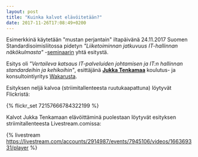 ```yaml
---
layout: post
title: "Kuinka kalvot elävöitetään?"
date: 2017-11-26T17:08:49+0200
---
```


Esimerkkinä käytetään "mustan perjantain" iltapäivänä 24.11.2017 Suomen Standardisoimisliitossa pidetyn *"Liiketoiminnan jatkuvuus IT-hallinnan näkökulmasta"* -[seminaarin](https://www.sfs.fi/ajankohtaista/tapahtumakalenteri/menneet_tapahtumat/liiketoiminnan_jatkuvuus_it-hallinnan_nakokulmasta.78.html) yhtä esitystä.<!--more-->

Esitys oli *"Vertaileva katsaus IT-palveluiden johtamisen ja IT:n hallinnan standardeihin ja kehikoihin"*, esittäjänä [**Jukka Tenkamaa**](https://www.linkedin.com/in/jukka-tenkamaa-9ab7101/) koulutus- ja konsultointiyritys [Wakarusta](https://www.wakaru.fi/).

Esityksen neljä kalvoa (striimitallenteesta ruutukaapattuna) löytyvät Flickristä:

{% flickr_set 72157666784322199 %}

Kalvot Jukka Tenkamaan elävöittäminä puolestaan löytyvät esityksen striimitallenteesta Livestream.comissa: 

{% livestream https://livestream.com/accounts/2914987/events/7945106/videos/166369331/player %}
